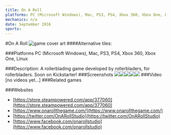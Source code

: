 ```yaml
---
title: On A Roll
platforms: PC (Microsoft Windows), Mac, PS3, PS4, Xbox 360, Xbox One, Linux
mechanics: n/a
date: September 2016
sports: 
---
```

#On A Roll
![game cover art](//images.igdb.com/igdb/image/upload/t_cover_big/dt8orcjdprpadbpzwogz.jpg "Logo Title Text 1")
####Alternative tiles:

###Platforms
PC (Microsoft Windows), Mac, PS3, PS4, Xbox 360, Xbox One, Linux

###Description:
A rollerblading game developed by rollerbladers, for rollerbladers. Soon on Kickstarter!
###Screenshots
<a target="_blank" href="//images.igdb.com/igdb/image/upload/t_cover_big/okrgyk5knr4xl9osnvok.jpg"><img src="//images.igdb.com/igdb/image/upload/t_thumb/okrgyk5knr4xl9osnvok.jpg"/></a><a target="_blank" href="//images.igdb.com/igdb/image/upload/t_cover_big/zlrlztjirgfryaaj9k6m.jpg"><img src="//images.igdb.com/igdb/image/upload/t_thumb/zlrlztjirgfryaaj9k6m.jpg"/></a><a target="_blank" href="//images.igdb.com/igdb/image/upload/t_cover_big/uimo25ky8xw2kutkubc5.jpg"><img src="//images.igdb.com/igdb/image/upload/t_thumb/uimo25ky8xw2kutkubc5.jpg"/></a><a target="_blank" href="//images.igdb.com/igdb/image/upload/t_cover_big/vjlgkfxbiczx0ydo3njt.jpg"><img src="//images.igdb.com/igdb/image/upload/t_thumb/vjlgkfxbiczx0ydo3njt.jpg"/></a><a target="_blank" href="//images.igdb.com/igdb/image/upload/t_cover_big/reqmuanrygili5mzsdkc.jpg"><img src="//images.igdb.com/igdb/image/upload/t_thumb/reqmuanrygili5mzsdkc.jpg"/></a>
###Video
[no videos yet...]
###Related games

###Websites
* [https://store.steampowered.com/app/377060](https://store.steampowered.com/app/377060)
* [https://www.onarollthegame.com/](https://www.onarollthegame.com/)
* [https://twitter.com/OnARollStudio](https://twitter.com/OnARollStudio)
* [https://www.facebook.com/onarollstudio](https://www.facebook.com/onarollstudio)
